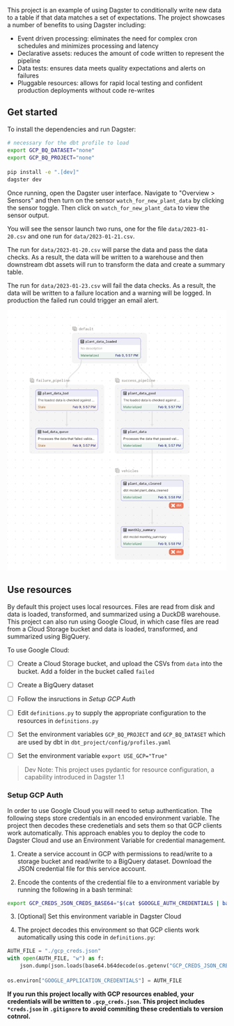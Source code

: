 
This project is an example of using Dagster to conditionally write new data to a table if that data matches a set of expectations. The project showcases a number of benefits to using Dagster including: 

- Event driven processing: eliminates the need for complex cron schedules and minimizes processing and latency
- Declarative assets: reduces the amount of code written to represent the pipeline 
- Data tests: ensures data meets quality expectations and alerts on failures
- Pluggable resources: allows for rapid local testing and confident production deployments without code re-writes


## Get started

To install the dependencies and run Dagster:

```bash
# necessary for the dbt profile to load
export GCP_BQ_DATASET="none"
export GCP_BQ_PROJECT="none"

pip install -e ".[dev]"
dagster dev
```

Once running, open the Dagster user interface. Navigate to "Overview > Sensors" and then turn on the sensor `watch_for_new_plant_data` by clicking the sensor toggle. Then click on `watch_for_new_plant_data` to view the sensor output. 

You will see the sensor launch two runs, one for the file `data/2023-01-20.csv` and one run for `data/2023-01-21.csv`.

The run for `data/2023-01-20.csv` will parse the data and pass the data checks. As a result, the data will be written to a warehouse and then downstream dbt assets will run to transform the data and create a summary table.

The run for `data/2023-01-23.csv` will fail the data checks. As a result, the data will be written to a failure location and a warning will be logged. In production the failed run could trigger an email alert.

![](assets_branches.png)

## Use resources

By default this project uses local resources. Files are read from disk and data is loaded, transformed, and summarized using a DuckDB warehouse. This project can also run using Google Cloud, in which case files are read from a Cloud Storage bucket and data is loaded, transformed, and summarized using BigQuery. 

To use Google Cloud: 

- [ ] Create a Cloud Storage bucket, and upload the CSVs from `data` into the bucket. Add a folder in the bucket called `failed`
- [ ] Create a BigQuery dataset
- [ ] Follow the insructions in *Setup GCP Auth*
- [ ] Edit `definitions.py` to supply the appropriate configuration to the resources in `definitions.py`
- [ ] Set the environment variables `GCP_BQ_PROJECT` and `GCP_BQ_DATASET` which are used by dbt in `dbt_project/config/profiles.yaml`

- [ ] Set the environment variable `export USE_GCP="True"`

> Dev Note: This project uses pydantic for resource configuration, a capability introduced in Dagster 1.1


### Setup GCP Auth

In order to use Google Cloud you will need to setup authentication. The following steps store credentials in an encoded environment variable. The project then decodes these credenetials and sets them so that GCP clients work automatically. This approach enables you to deploy the code to Dagster Cloud and use an Environment Variable for credential management. 

1. Create a service account in GCP with permissions to read/write to a storage bucket and read/write to a BigQuery dataset. Download the JSON credential file for this service account.

2. Encode the contents of the credential file to a environment variable by running the following in a bash terminal:

```bash
export GCP_CREDS_JSON_CREDS_BASE64="$(cat $GOOGLE_AUTH_CREDENTIALS | base64)"
```

3. [Optional] Set this environment variable in Dagster Cloud

4. The project decodes this environment so that GCP clients work automatically using this code in `definitions.py`: 

```python
AUTH_FILE = "./gcp_creds.json"
with open(AUTH_FILE, "w") as f:
    json.dump(json.loads(base64.b64decode(os.getenv("GCP_CREDS_JSON_CREDS_BASE64"))), f)

os.environ["GOOGLE_APPLICATION_CREDENTIALS"] = AUTH_FILE
```

**If you run this project locally with GCP resources enabled, your credentials will be written to `.gcp_creds.json`. This project includes `*creds.json` in `.gitignore` to avoid commiting these credentials to version cotnrol.** 
